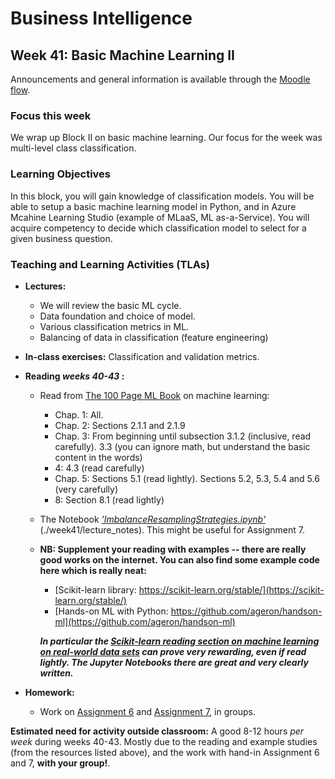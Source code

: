 # Business Intelligence 

## Week 41: Basic Machine Learning II

Announcements and general information is available through the [Moodle flow](https://cphbusiness.mrooms.net/course/view.php?id=3874). 

### Focus this week
We wrap up Block II on basic machine learning. Our focus for the week was multi-level class classification.

### Learning Objectives
In this block, you will gain knowledge of classification models. You will be able to setup a basic machine learning model in Python, and in Azure Mcahine Learning Studio (example of MLaaS, ML as-a-Service). You will acquire competency to decide which classification model to select for a given business question.

### Teaching and Learning Activities (TLAs)
- **Lectures:** 
  * We will review the basic ML cycle. 
  * Data foundation and choice of model.
  * Various classification metrics in ML. 
  * Balancing of data in classification (feature engineering)

- **In-class exercises:** Classification and validation metrics.

- **Reading _weeks 40-43_ :** 
  * Read from [The 100 Page ML Book](../100PageMLBook.pdf) on machine learning:

     - Chap. 1: All. 
     - Chap. 2: Sections 2.1.1 and 2.1.9
     - Chap. 3: From beginning until subsection 3.1.2 (inclusive, read carefully). 3.3 (you can ignore math, but understand the basic content in the words)
     - 4: 4.3 (read carefully)
     - Chap. 5: Sections 5.1 (read lightly). Sections 5.2, 5.3, 5.4 and 5.6 (very carefully)
     - 8: Section 8.1 (read lightly)
  * The Notebook [_'ImbalanceResamplingStrategies.ipynb'_](https://github.com/datsoftlyngby/soft2019fall-bi-teaching-material/blob/master/week41/lecture_notes/ImbalanceResamplingStrategies.ipynb) (./week41/lecture_notes). This might be useful for Assignment 7.
 
  * **NB: Supplement your reading with examples -- there are really good works on the internet. You can also find some example code here which is really neat:**
     - [Scikit-learn library: https://scikit-learn.org/stable/](https://scikit-learn.org/stable/)
     - [Hands-on ML with Python: https://github.com/ageron/handson-ml](https://github.com/ageron/handson-ml)

     **_In particular the [Scikit-learn reading section on machine learning on real-world data sets](https://scikit-learn.org/stable/auto_examples/index.html#examples-based-on-real-world-datasets) can prove very rewarding, even if read lightly. The Jupyter Notebooks there are great and very clearly written._**

- **Homework:**
  * Work on [Assignment 6](https://github.com/datsoftlyngby/soft2019fall-bi-teaching-material/tree/master/week40/assignment_6) and [Assignment 7](https://github.com/datsoftlyngby/soft2019fall-bi-teaching-material/tree/master/week40/assignment_7), in groups.

**Estimated need for activity outside classroom:** A good 8-12 hours _per week_ during weeks 40-43. Mostly due to the reading and example studies (from the resources listed above), and the work with hand-in Assignment 6 and 7, **with your group!**.
